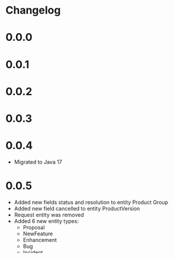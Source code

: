 # Changelog
# 0.0.0

# 0.0.1

# 0.0.2

# 0.0.3

# 0.0.4
 * Migrated to Java 17
# 0.0.5
 * Added new fields status and resolution to entity Product Group
 * Added new field cancelled to entity ProductVersion
 * Request entity was removed
 * Added 6 new entity types:
   * Proposal
   * NewFeature
   * Enhancement
   * Bug
   * Incident
   * Problem
# SNAPSHOT
 * Added new columns reporter and assignee (foreign key is User) to task entities

